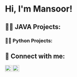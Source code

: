<h1>Hi, I'm Mansoor! </h1>

<h2>👨‍💻 JAVA Projects:</h2>

<h3> 👨‍💻 Python Projects: </h3>

<h2> 🤳 Connect with me:</h2>

[<img align="left" alt="JoshMadakor | LinkedIn" width="22px" src="https://cdn.jsdelivr.net/npm/simple-icons@v3/icons/linkedin.svg" />][linkedin]
[<img align="left" alt="JoshMadakor | Instagram" width="22px" src="https://cdn.jsdelivr.net/npm/simple-icons@v3/icons/instagram.svg" />][instagram]


[instagram]: https://www.instagram.com/Mansoor_sta7/
[linkedin]: https://www.linkedin.com/in/mansoor-stanikzai-1a8152192/
